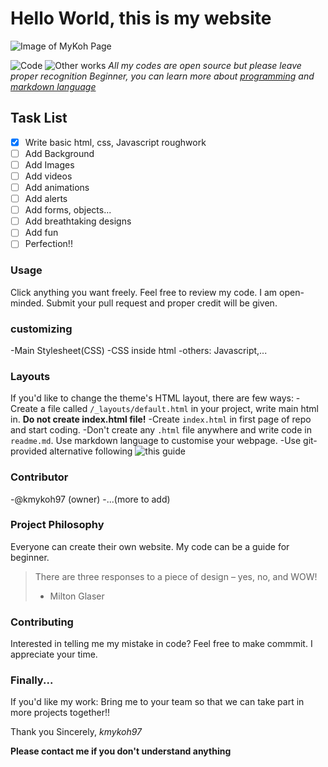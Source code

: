 # Hello World, this is my website

![Image of MyKoh Page](https://)

![Code](https://kmykoh97.github.io/MyKoh/)
![Other works](https://github.com/kmykoh97)
*All my codes are open source but please leave proper recognition*
*Beginner, you can learn more about [programming](https://www.codecademy.com) and [markdown language](https://guides.github.com/features/mastering-markdown/)*

## Task List
- [x] Write basic html, css, Javascript roughwork
- [ ] Add Background
- [ ] Add Images
- [ ] Add videos
- [ ] Add animations
- [ ] Add alerts
- [ ] Add forms, objects...
- [ ] Add breathtaking designs
- [ ] Add fun
- [ ] Perfection!!

### Usage
Click anything you want freely.
Feel free to review my code. I am open-minded. Submit your pull request and proper credit will be given.

### customizing
-Main Stylesheet(CSS)
-CSS inside html
-others: Javascript,...

### Layouts
If you'd like to change the theme's HTML layout, there are few ways:
-Create a file called `/_layouts/default.html` in your project, write main html in. **Do not create index.html file!**
-Create `index.html` in first page of repo and start coding.
-Don't create any `.html` file anywhere and write code in `readme.md`. Use markdown language to customise your webpage.
-Use git-provided alternative following ![this guide](https://pages.github.com/)

### Contributor
-@kmykoh97 (owner)
-...(more to add)

### Project Philosophy
Everyone can create their own website. My code can be a guide for beginner.
> There are three responses to a piece of design – yes, no, and WOW!
> - Milton Glaser

### Contributing
Interested in telling me my mistake in code? Feel free to make commmit. I appreciate your time.

### Finally...
If you'd like my work:
Bring me to your team so that we can take part in more projects together!!

Thank you
Sincerely,
*kmykoh97*

**Please contact me if you don't understand anything**
